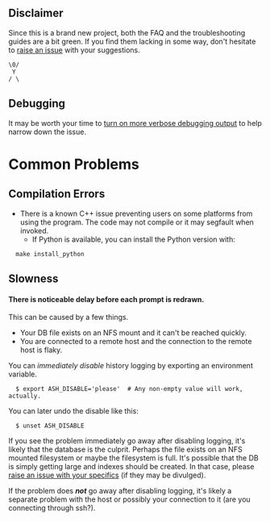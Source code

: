 ## Disclaimer ##

Since this is a brand new project, both the FAQ and the troubleshooting guides are a bit green.  If you find them lacking in some way, don't hesitate to [raise an issue](http://code.google.com/p/advanced-shell-history/issues/entry) with your suggestions.
```
\0/
 Y
/ \
```

## Debugging ##

It may be worth your time to [turn on more verbose debugging output](HOWTO_Debug.md) to help narrow down the issue.

# Common Problems #

## Compilation Errors ##
  * There is a known C++ issue preventing users on some platforms from using the program.  The code may not compile or it may segfault when invoked.
    * If Python is available, you can install the Python version with:
```
  make install_python
```

## Slowness ##

#### There is noticeable delay before each prompt is redrawn. ####

This can be caused by a few things.
  * Your DB file exists on an NFS mount and it can't be reached quickly.
  * You are connected to a remote host and the connection to the remote host is flaky.

You can _immediately disable_ history logging by exporting an environment variable.
```
  $ export ASH_DISABLE='please'  # Any non-empty value will work, actually.
```
You can later undo the disable like this:
```
  $ unset ASH_DISABLE
```
If you see the problem immediately go away after disabling logging, it's likely that the database is the culprit.  Perhaps the file exists on an NFS mounted filesystem or maybe the filesystem is full.  It's possible that the DB is simply getting large and indexes should be created.  In that case, please [raise an issue with your specifics](http://code.google.com/p/advanced-shell-history/issues/entry) (if they may be divulged).

If the problem does _**not**_ go away after disabling logging, it's likely a separate problem with the host or possibly your connection to it (are you connecting through ssh?).
